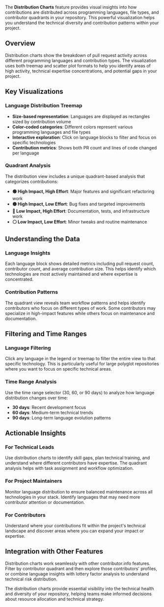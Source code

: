 The **Distribution Charts** feature provides visual insights into how contributions are distributed across programming languages, file types, and contributor quadrants in your repository. This powerful visualization helps you understand the technical diversity and contribution patterns within your project.

## Overview

Distribution charts show the breakdown of pull request activity across different programming languages and contribution types. The visualization uses both treemap and scatter plot formats to help you identify areas of high activity, technical expertise concentrations, and potential gaps in your project.

## Key Visualizations

### Language Distribution Treemap
- **Size-based representation**: Languages are displayed as rectangles sized by contribution volume
- **Color-coded categories**: Different colors represent various programming languages and file types
- **Interactive exploration**: Click on language blocks to filter and focus on specific technologies
- **Contribution metrics**: Shows both PR count and lines of code changed per language

### Quadrant Analysis
The distribution view includes a unique quadrant-based analysis that categorizes contributions:

- **🟢 High Impact, High Effort**: Major features and significant refactoring work
- **🟡 High Impact, Low Effort**: Bug fixes and targeted improvements  
- **🔵 Low Impact, High Effort**: Documentation, tests, and infrastructure work
- **⚪ Low Impact, Low Effort**: Minor tweaks and routine maintenance

## Understanding the Data

### Language Insights
Each language block shows detailed metrics including pull request count, contributor count, and average contribution size. This helps identify which technologies are most actively maintained and where expertise is concentrated.

### Contribution Patterns
The quadrant view reveals team workflow patterns and helps identify contributors who focus on different types of work. Some contributors may specialize in high-impact features while others focus on maintenance and documentation.

## Filtering and Time Ranges

### Language Filtering
Click any language in the legend or treemap to filter the entire view to that specific technology. This is particularly useful for large polyglot repositories where you want to focus on specific technical areas.

### Time Range Analysis
Use the time range selector (30, 60, or 90 days) to analyze how language distribution changes over time:
- **30 days**: Recent development focus
- **60 days**: Medium-term technical trends  
- **90 days**: Long-term language evolution patterns

## Actionable Insights

### For Technical Leads
Use distribution charts to identify skill gaps, plan technical training, and understand where different contributors have expertise. The quadrant analysis helps with task assignment and workflow optimization.

### For Project Maintainers
Monitor language distribution to ensure balanced maintenance across all technologies in your stack. Identify languages that may need more contributor attention or documentation.

### For Contributors
Understand where your contributions fit within the project's technical landscape and discover areas where you can expand your impact or expertise.

## Integration with Other Features

Distribution charts work seamlessly with other contributor.info features. Filter by contributor quadrant and then explore those contributors' profiles, or combine language insights with lottery factor analysis to understand technical risk distribution.

The distribution charts provide essential visibility into the technical health and diversity of your repository, helping teams make informed decisions about resource allocation and technical strategy.